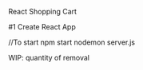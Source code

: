 React Shopping Cart

#1 Create React App

//To start
npm start
nodemon server.js

WIP: quantity of removal
